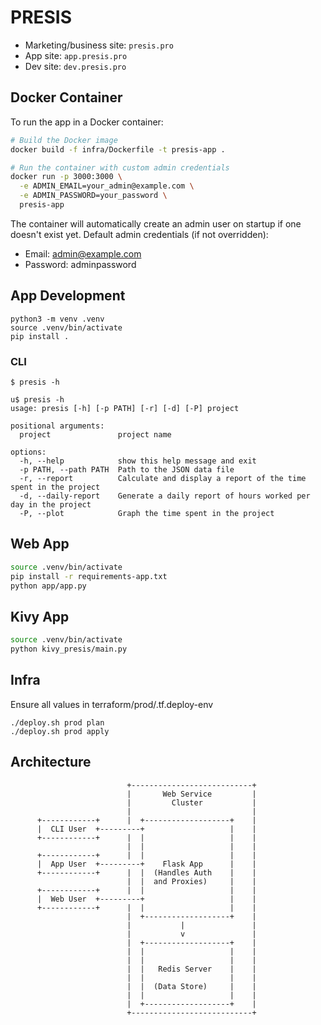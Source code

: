 # PRESIS

- Marketing/business site: `presis.pro`
- App site: `app.presis.pro`
- Dev site: `dev.presis.pro`

## Docker Container

To run the app in a Docker container:

```bash
# Build the Docker image
docker build -f infra/Dockerfile -t presis-app .

# Run the container with custom admin credentials
docker run -p 3000:3000 \
  -e ADMIN_EMAIL=your_admin@example.com \
  -e ADMIN_PASSWORD=your_password \
  presis-app
```

The container will automatically create an admin user on startup if one doesn't exist yet.
Default admin credentials (if not overridden):
- Email: admin@example.com
- Password: adminpassword

## App Development

```
python3 -m venv .venv
source .venv/bin/activate
pip install .
```

### CLI

`$ presis -h`

```
u$ presis -h
usage: presis [-h] [-p PATH] [-r] [-d] [-P] project

positional arguments:
  project               project name

options:
  -h, --help            show this help message and exit
  -p PATH, --path PATH  Path to the JSON data file
  -r, --report          Calculate and display a report of the time spent in the project
  -d, --daily-report    Generate a daily report of hours worked per day in the project
  -P, --plot            Graph the time spent in the project
```

## Web App

```bash
source .venv/bin/activate
pip install -r requirements-app.txt
python app/app.py
```

## Kivy App

```bash
source .venv/bin/activate
python kivy_presis/main.py
```

## Infra

Ensure all values in terraform/prod/.tf.deploy-env

```
./deploy.sh prod plan
./deploy.sh prod apply
```

## Architecture

```
                          +---------------------------+
                          |       Web Service         |
                          |         Cluster           |
                          |                           |
      +------------+      |  +-------------------+    |
      |  CLI User  +---------+                   |    |
      +------------+      |  |                   |    |
                          |  |                   |    |
      +------------+      |  |                   |    |
      |  App User  +---------+    Flask App      |    |
      +------------+      |  |  (Handles Auth    |    |
                          |  |  and Proxies)     |    |
      +------------+      |  |                   |    |
      |  Web User  +---------+                   |    |
      +------------+      |  |                   |    |
                          |  +-------------------+    |
                          |           |               |
                          |           v               |
                          |  +-------------------+    |
                          |  |                   |    |
                          |  |                   |    |
                          |  |   Redis Server    |    |
                          |  |                   |    |
                          |  |  (Data Store)     |    |
                          |  |                   |    |
                          |  +-------------------+    |
                          +---------------------------+
```
